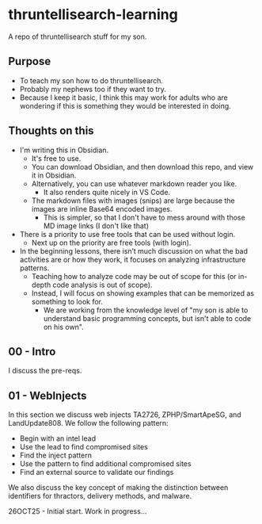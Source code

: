 # thruntellisearch-learning
A repo of thruntellisearch stuff for my son.

## Purpose
- To teach my son how to do thruntellisearch. 
- Probably my nephews too if they want to try.
- Because I keep it basic, I think this may work for adults who are wondering if this is something they would be interested in doing.

## Thoughts on this
- I'm writing this in Obsidian.
	- It's free to use.
	- You can download Obsidian, and then download this repo, and view it in Obsidian.
	- Alternatively, you can use whatever markdown reader you like.
		- It also renders quite nicely in VS Code.
	- The markdown files with images (snips) are large because the images are inline Base64 encoded images.
		- This is simpler, so that I don't have to mess around with those MD image links (I don't like that)
- There is a priority to use free tools that can be used without login.
	- Next up on the priority are free tools (with login).
- In the beginning lessons, there isn’t much discussion on what the bad activities are or how they work, it focuses on analyzing infrastructure patterns.
	- Teaching how to analyze code may be out of scope for this (or in-depth code analysis is out of scope).
	- Instead, I will focus on showing examples that can be memorized as something to look for.
		- We are working from the knowledge level of "my son is able to understand basic programming concepts, but isn't able to code on his own".

## 00 - Intro
I discuss the pre-reqs.

## 01 - WebInjects
In this section we discuss web injects TA2726, ZPHP/SmartApeSG, and LandUpdate808. We follow the following pattern:
- Begin with an intel lead
- Use the lead to find compromised sites
- Find the inject pattern
- Use the pattern to find additional compromised sites
- Find an external source to validate our findings

We also discuss the key concept of making the distinction between identifiers for thractors, delivery methods, and malware.


26OCT25 - Initial start. Work in progress...